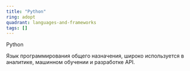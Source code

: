 ```yaml
---
title: "Python"
ring: adopt
quadrant: languages-and-frameworks
tags: []
---
```


Python

Язык программирования общего назначения, широко используется в аналитике, машинном обучении и разработке API.

